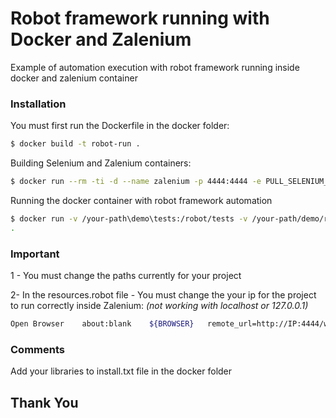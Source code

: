 # Robot framework running with Docker and Zalenium

Example of automation execution with robot framework running inside docker and zalenium container

### Installation

You must first run the Dockerfile in the docker folder:

```sh
$ docker build -t robot-run .
```
Building Selenium and Zalenium containers:
```sh
$ docker run --rm -ti -d --name zalenium -p 4444:4444 -e PULL_SELENIUM_IMAGE=true -v /var/run/docker.sock:/var/run/docker.sock -v your-path/videos:/home/seluser/videos --privileged dosel/zalenium start

```

Running the docker container with robot framework automation

```sh
$ docker run -v /your-path\demo\tests:/robot/tests -v /your-path/demo/results:/robot/results -v /your-path/demo/resources:/robot/resources robot-run robot -d ./results ./tests/TestDemo.robot
.
```

### Important

1 - You must change the paths currently for your project

2- In the resources.robot file - You must change the your ip for the project to run correctly inside Zalenium: 
*(not working with localhost or 127.0.0.1)*

```sh
Open Browser    about:blank    ${BROWSER}   remote_url=http://IP:4444/wd/hub
```
 
 ### Comments
 Add your libraries to install.txt file in the docker folder
 
 
Thank You 
----

